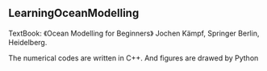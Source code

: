 ## LearningOceanModelling

TextBook: 《Ocean Modelling for Beginners》 Jochen Kämpf, Springer Berlin, Heidelberg. 

The numerical codes are written in C++. And figures are drawed by Python